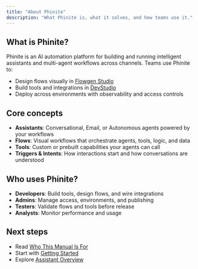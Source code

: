 ```yaml
---
title: "About Phinite"
description: "What Phinite is, what it solves, and how teams use it."
---
```


## What is Phinite?

Phinite is an AI automation platform for building and running intelligent assistants and multi-agent workflows across channels. Teams use Phinite to:

- Design flows visually in [Flowgen Studio](/flowgen/overview)
- Build tools and integrations in [DevStudio](/devstudio/overview)
- Deploy across environments with observability and access controls

## Core concepts

- **Assistants**: Conversational, Email, or Autonomous agents powered by your workflows
- **Flows**: Visual workflows that orchestrate agents, tools, logic, and data
- **Tools**: Custom or prebuilt capabilities your agents can call
- **Triggers & Intents**: How interactions start and how conversations are understood

## Who uses Phinite?

- **Developers**: Build tools, design flows, and wire integrations
- **Admins**: Manage access, environments, and publishing
- **Testers**: Validate flows and tools before release
- **Analysts**: Monitor performance and usage

## Next steps

- Read [Who This Manual Is For](/welcome/who-this-manual-is-for)
- Start with [Getting Started](/getting-started/enterprise-setup)
- Explore [Assistant Overview](/assistants/overview)
